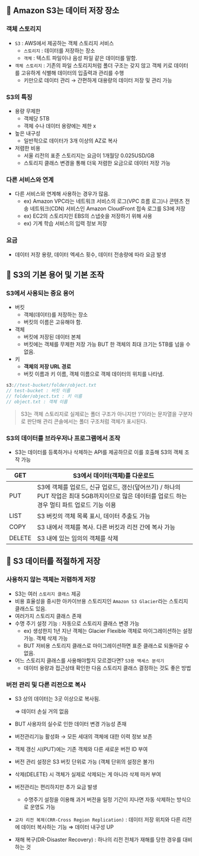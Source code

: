 ## 📌 Amazon S3는 데이터 저장 장소

### 객체 스토리지

- `S3` : AWS에서 제공하는 객체 스토리지 서비스
    - `스토리지` : 데이터를 저장하는 장소
    - `객체` : 텍스트 파일이나 음성 파일 같은 데이터를 말함.
- `객체 스토리지` : 기존의 파일 스토리지처럼 폴더 구조는 갖지 않고 객체 키로 데이터를 고유하게 식별해 데이터의 입출력과 관리를 수행
    - 키만으로 데이터 관리 → 간편하게 대용량의 데이터 저장 및 관리 가능

### S3의 특징

- 용량 무제한
    - 객체당 5TB
    - 객체 수나 데이터 용량에는 제한 x
- 높은 내구성
    - 일반적으로 데이터가 3개 이상의 AZ로 복사
- 저렴한 비용
    - 서울 리전의 표준 스토리지는 요금이 1개월당 0.025USD/GB
    - 스토리지 클래스 변경을 통해 더욱 저렴한 요금으로 데이터 저장 가능

### 다른 서비스와 연계

- 다른 서비스와 연계해 사용하는 경우가 많음.
    - ex) Amazon VPC라는 네트워크 서비스의 로그(VPC 흐름 로그)나 콘텐츠 전송 네트워크(CDN) 서비스인 Amazon CloudFront 접속 로그를 S3에 저장
    - ex) EC2의 스토리지인 EBS의 스냅숏을 저장하기 위해 사용
    - ex) 기계 학습 서비스의 입력 정보 저장

### 요금

- 데이터 저장 용량, 데이터 엑세스 횟수, 데이터 전송량에 따라 요금 발생

## 📌 S3의 기본 용어 및 기본 조작

### S3에서 사용되는 중요 용어

- 버킷
    - 객체(데이터)를 저장하는 장소
    - 버킷의 이름은 고유해야 함.
- 객체
    - 버킷에 저장된 데이터 본체
    - 버킷에는 객체를 무제한 저장 가능 BUT 한 객체의 최대 크기는 5TB를 넘을 수 없음.
- 키
    - **객체의 저장 URL 경로**
    - 버킷 이름과 키 이름, 객체 이름으로 객체 데이터의 위치를 나타냄.

```jsx
s3://test-bucket/folder/object.txt
// test-bucket : 버킷 이름
// folder/object.txt : 키 이름
// object.txt : 객체 이름
```

> S3는 객체 스토리지로 실제로는 폴더 구조가 아니지만 ‘/’이라는 문자열을 구분자로 판단해 관리 콘솔에서는 폴더 구조처럼 객체가 표시된다.
> 

### S3의 데이터를 브라우저나 프로그램에서 조작

- S3는 데이터를 등록하거나 삭제하는 API를 제공하므로 이를 호출해 S3의 객체 조작 가능

| GET | S3에서 데이터(객체)를 다운로드 |
| --- | --- |
| PUT | S3에 객체를 업로드, 신규 업로드, 갱신(덮어쓰기) / 하나의 PUT 작업은 최대 5GB까지이므로 많은 데이터를 업로드 하는 경우 멀티 파트 업로드 기능 이용 |
| LIST | S3 버킷의 객체 목록 표시, 데이터 추출도 가능 |
| COPY | S3 내에서 객체를 복사. 다른 버킷과 리전 간에 복사 가능 |
| DELETE | S3 내에 있는 임의의 객체를 삭제 |


## 📌 S3 데이터를 적절하게 저장

### 사용하지 않는 객체는 저렴하게 저장

- S3는 여러 `스토리지 클래스` 제공
- 비용 효율성을 중시한 아카이브용 스토리지인 `Amazon S3 Glacier`라는 스토리지 클래스도 있음.
- 여러가지 스토리지 클래스 존재
- 수명 주기 설정 기능 : 자동으로 스토리지 클래스 변경 가능
    - ex) 생성한지 1년 지난 객체는 Glacier Flexible 객체로 마이그레이션하는 설정 가능. 객체 삭제 가능
    - BUT 저비용 스토리지 클래스로 마이그레이션하면 표준 클래스로 되돌아갈 수 없음.
- 어느 스토리지 클래스를 사용해야할지 모르겠다면? `S3용 액세스 분석기`
    - 데이터 용량과 접근상태 확인한 다음 스토리지 클래스 결정하는 것도 좋은 방법

### 버전 관리 및 다른 리전으로 복사

- S3 상의 데이터는 3곳 이상으로 복사됨.
    
    ⇒ 데이터 손실 거의 없음
    
- BUT 사용자의 실수로 인한 데이터 변경 가능성 존재
- 버전관리기능 활성화 → 모든 세대의 객체에 대한 이력 정보 보존
- 객체 갱신 시(PUT)에는 기존 객체와 다른 새로운 버전 ID 부여
- 버전 관리 설정은 S3 버킷 단위로 가능 (객체 단위의 설정은 불가)
- 삭제(DELETE) 시 객체가 실제로 삭제되는 게 아니라 삭제 마커 부여
- 버전관리는 편리하지만 추가 요금 발생
    - 수명주기 설정을 이용해 과거 버전을 일정 기간이 지나면 자동 삭제하는 방식으로 운영도 가능
- `교차 리전 복제(CRR-Cross Region Replication)` : 데이터 저장 위치와 다른 리전에 데이터 복사하는 기능 ⇒ 데이터 내구성 UP
- 재해 복구(DR-Disaster Recovery) : 하나의 리전 전체가 재해를 당한 경우를 대비하는 것
